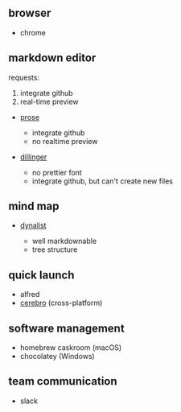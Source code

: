 ## browser

- chrome

## markdown editor

  requests:

  1. integrate github
  2. real-time preview

- [prose](prose.io)

  * integrate github
  * no realtime preview

- [dillinger](dillinger.io)

  * no prettier font
  * integrate github, but can't create new files

## mind map

- [dynalist](dynalist.io)

  * well markdownable
  * tree structure

## quick launch

- alfred
- [cerebro](cerebroapp.com) (cross-platform)

## software management

- homebrew caskroom (macOS)
- chocolatey (Windows)

## team communication

- slack